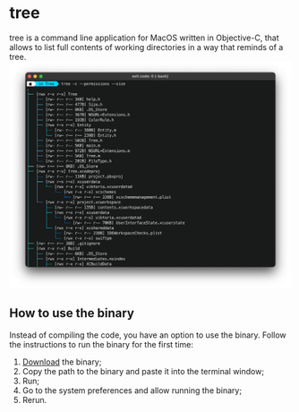 # tree
tree is a command line application for MacOS written in Objective-C, that allows to list full contents of working directories in a way that reminds of a tree.
![screen shot](https://github.com/Tymur77/tree/blob/master/Images/screen_shot.png)
## How to use the binary
Instead of compiling the code, you have an option to use the binary. Follow the instructions to run the binary for the first time:
 1. [Download](https://github.com/Tymur77/tree/blob/master/Build/Products/Debug/Tree?raw=true) the binary;
 2. Copy the path to the binary and paste it into the terminal window;
 3. Run;
 4. Go to the system preferences and allow running the binary;
 5. Rerun.
